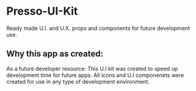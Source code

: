 # Presso-UI-Kit

Ready made U.I. and U.X. props and components for future development use.


## Why this app as created: 

As a future developer resource: This U.I kit was created to speed up development time for future apps. All icons and U.I componenets were created for use in any type of development environment. 
